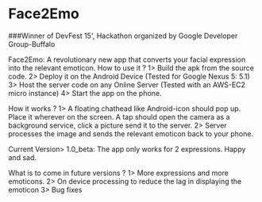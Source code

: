 # Face2Emo
###Winner of DevFest 15', Hackathon organized by Google Developer Group-Buffalo

Face2Emo: A revolutionary new app that converts your facial expression into the relevant emoticon.
How to use it ?
1> Build the apk from the source code.
2> Deploy it on the Android Device (Tested for Google Nexus 5: 5.1)
3> Host the server code on any Online Server (Tested with an AWS-EC2 micro instance)
4> Start the app on the phone.

How it works ?
1> A floating chathead like Android-icon should pop up. Place it wherever on the screen. A tap should open the camera as a background service, click a picture send it to the server.
2> Server processes the image and sends the relevant emoticon back to your phone.

Current Version>
1.0_beta: The app only works for 2 expressions. Happy and sad.

What is to come in future versions ?
1> More expressions and more emoticons.
2> On device processing to reduce the lag in displaying the emoticon
3> Bug fixes
